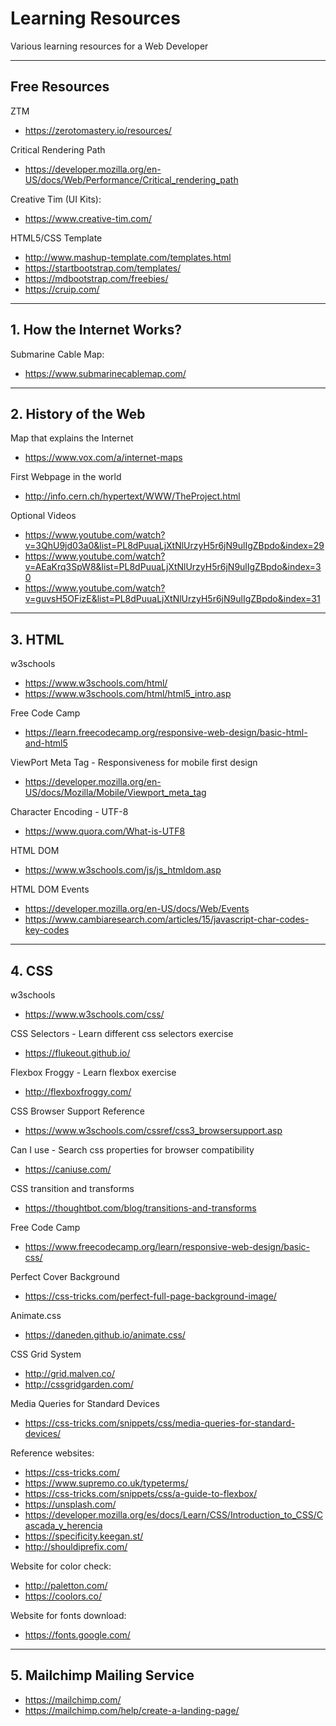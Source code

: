 # Learning Resources
Various learning resources for a Web Developer

******************************************************************************************
## Free Resources
ZTM 
* https://zerotomastery.io/resources/

Critical Rendering Path
* https://developer.mozilla.org/en-US/docs/Web/Performance/Critical_rendering_path

Creative Tim (UI Kits):
* https://www.creative-tim.com/

HTML5/CSS Template 
* http://www.mashup-template.com/templates.html
* https://startbootstrap.com/templates/
* https://mdbootstrap.com/freebies/
* https://cruip.com/

******************************************************************************************
## 1. __How the Internet Works?__

Submarine Cable Map:
* https://www.submarinecablemap.com/

******************************************************************************************
## 2. __History of the Web__

Map that explains the Internet
* https://www.vox.com/a/internet-maps

First Webpage in the world
* http://info.cern.ch/hypertext/WWW/TheProject.html

Optional Videos
* https://www.youtube.com/watch?v=3QhU9jd03a0&list=PL8dPuuaLjXtNlUrzyH5r6jN9ulIgZBpdo&index=29
* https://www.youtube.com/watch?v=AEaKrq3SpW8&list=PL8dPuuaLjXtNlUrzyH5r6jN9ulIgZBpdo&index=30
* https://www.youtube.com/watch?v=guvsH5OFizE&list=PL8dPuuaLjXtNlUrzyH5r6jN9ulIgZBpdo&index=31

******************************************************************************************
## 3. __HTML__

w3schools
* https://www.w3schools.com/html/
* https://www.w3schools.com/html/html5_intro.asp

Free Code Camp
* https://learn.freecodecamp.org/responsive-web-design/basic-html-and-html5

ViewPort Meta Tag - Responsiveness for mobile first design
* https://developer.mozilla.org/en-US/docs/Mozilla/Mobile/Viewport_meta_tag

Character Encoding - UTF-8
* https://www.quora.com/What-is-UTF8

HTML DOM
* https://www.w3schools.com/js/js_htmldom.asp

HTML DOM Events
* https://developer.mozilla.org/en-US/docs/Web/Events
* https://www.cambiaresearch.com/articles/15/javascript-char-codes-key-codes

******************************************************************************************
## 4. __CSS__

w3schools
* https://www.w3schools.com/css/

CSS Selectors - Learn different css selectors exercise
* https://flukeout.github.io/

Flexbox Froggy - Learn flexbox exercise
* http://flexboxfroggy.com/

CSS Browser Support Reference
* https://www.w3schools.com/cssref/css3_browsersupport.asp

Can I use - Search css properties for browser compatibility
* https://caniuse.com/

CSS transition and transforms
* https://thoughtbot.com/blog/transitions-and-transforms

Free Code Camp
* https://www.freecodecamp.org/learn/responsive-web-design/basic-css/

Perfect Cover Background
* https://css-tricks.com/perfect-full-page-background-image/

Animate.css
* https://daneden.github.io/animate.css/

CSS Grid System
* http://grid.malven.co/
* http://cssgridgarden.com/

Media Queries for Standard Devices
* https://css-tricks.com/snippets/css/media-queries-for-standard-devices/

Reference websites:
* https://css-tricks.com/
* https://www.supremo.co.uk/typeterms/
* https://css-tricks.com/snippets/css/a-guide-to-flexbox/
* https://unsplash.com/
* https://developer.mozilla.org/es/docs/Learn/CSS/Introduction_to_CSS/Cascada_y_herencia
* https://specificity.keegan.st/
* http://shouldiprefix.com/

Website for color check:
* http://paletton.com/
* https://coolors.co/

Website for fonts download:
* https://fonts.google.com/

******************************************************************************************
## 5. __Mailchimp Mailing Service__
* https://mailchimp.com/
* https://mailchimp.com/help/create-a-landing-page/

